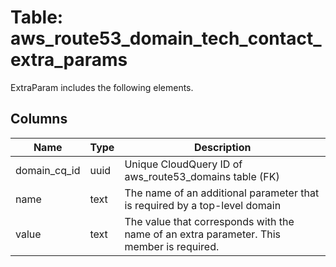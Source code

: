 
# Table: aws_route53_domain_tech_contact_extra_params
ExtraParam includes the following elements.
## Columns
| Name        | Type           | Description  |
| ------------- | ------------- | -----  |
|domain_cq_id|uuid|Unique CloudQuery ID of aws_route53_domains table (FK)|
|name|text|The name of an additional parameter that is required by a top-level domain|
|value|text|The value that corresponds with the name of an extra parameter.  This member is required.|
